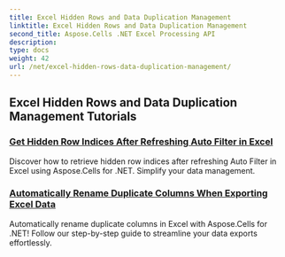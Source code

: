 ```yaml
---
title: Excel Hidden Rows and Data Duplication Management
linktitle: Excel Hidden Rows and Data Duplication Management
second_title: Aspose.Cells .NET Excel Processing API
description: 
type: docs
weight: 42
url: /net/excel-hidden-rows-data-duplication-management/
---
```


## Excel Hidden Rows and Data Duplication Management Tutorials
### [Get Hidden Row Indices After Refreshing Auto Filter in Excel](./get-all-hidden-row-indices-after-refreshing-auto-filter-in-excel/)
Discover how to retrieve hidden row indices after refreshing Auto Filter in Excel using Aspose.Cells for .NET. Simplify your data management.
### [Automatically Rename Duplicate Columns When Exporting Excel Data](./rename-duplicate-columns-automatically-while-exporting-worksheet-data-in-excel/)
Automatically rename duplicate columns in Excel with Aspose.Cells for .NET! Follow our step-by-step guide to streamline your data exports effortlessly.